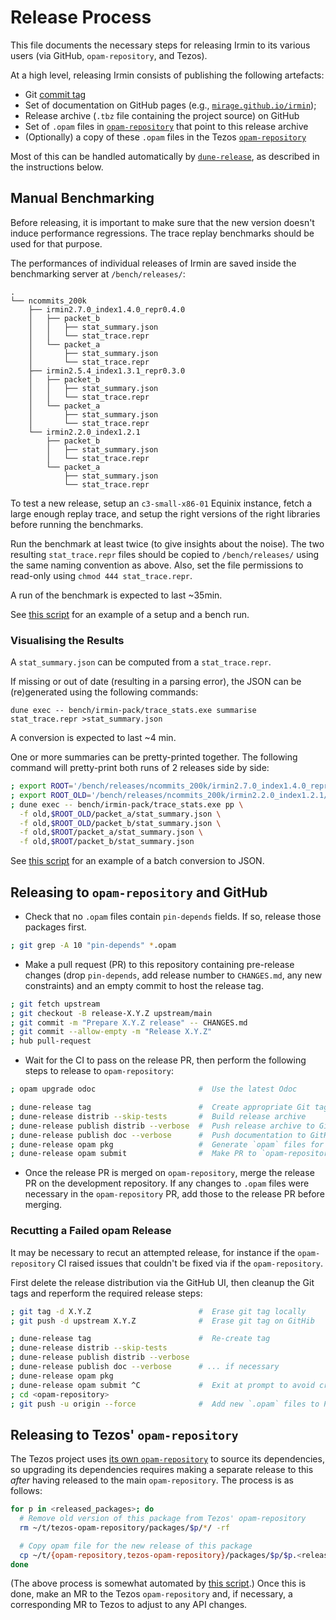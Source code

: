# Release Process

This file documents the necessary steps for releasing Irmin to its various users
(via GitHub, `opam-repository`, and Tezos).

At a high level, releasing Irmin consists of publishing the following artefacts:

- Git [commit tag][git-tags]
- Set of documentation on GitHub pages (e.g., [`mirage.github.io/irmin`][pages-docs]);
- Release archive (`.tbz` file containing the project source) on GitHub
- Set of `.opam` files in [`opam-repository`][opam-repo] that point to this
  release archive
- (Optionally) a copy of these `.opam` files in the Tezos
  [`opam-repository`][tezos-opam-repo]

Most of this can be handled automatically by [`dune-release`][dune-release], as
described in the instructions below.

[git-tags]: https://git-scm.com/book/en/v2/Git-Basics-Tagging
[pages-docs]: https://mirage.github.io/irmin
[dune-release]: https://github.com/ocamllabs/dune-release
[opam-repo]: https://github.com/ocaml/opam-repository


## Manual Benchmarking

Before releasing, it is important to make sure that the new version doesn't
induce performance regressions. The trace replay benchmarks should be used
for that purpose.

The performances of individual releases of Irmin are saved inside the
benchmarking server at `/bench/releases/`:
```
.
└── ncommits_200k
    ├── irmin2.7.0_index1.4.0_repr0.4.0
    │   ├── packet_b
    │   │   ├── stat_summary.json
    │   │   └── stat_trace.repr
    │   └── packet_a
    │       ├── stat_summary.json
    │       └── stat_trace.repr
    ├── irmin2.5.4_index1.3.1_repr0.3.0
    │   ├── packet_b
    │   │   ├── stat_summary.json
    │   │   └── stat_trace.repr
    │   └── packet_a
    │       ├── stat_summary.json
    │       └── stat_trace.repr
    └── irmin2.2.0_index1.2.1
        ├── packet_b
        │   ├── stat_summary.json
        │   └── stat_trace.repr
        └── packet_a
            ├── stat_summary.json
            └── stat_trace.repr
```

To test a new release, setup an `c3-small-x86-01` Equinix instance, fetch a large
enough replay trace, and setup the right versions of the right libraries
before running the benchmarks.

Run the benchmark at least twice (to give insights about the noise). 
The two resulting `stat_trace.repr` files should be copied to 
`/bench/releases/` using the same naming convention as above. Also, set the file
permissions to read-only using `chmod 444 stat_trace.repr`.

A run of the benchmark is expected to last \~35min.

See [this script](https://github.com/tarides/irmin-tezos/blob/master/bench.sh) for an example of a setup and a bench run.

### Visualising the Results

A `stat_summary.json` can be computed from a `stat_trace.repr`. 

If missing or out of date (resulting in a parsing error), the JSON can be
(re)generated using the following commands:
```
dune exec -- bench/irmin-pack/trace_stats.exe summarise stat_trace.repr >stat_summary.json
```

A conversion is expected to last \~4 min.

One or more summaries can be pretty-printed together. The following command 
will pretty-print both runs of 2 releases side by side:
```sh
; export ROOT='/bench/releases/ncommits_200k/irmin2.7.0_index1.4.0_repr0.4.0/'
; export ROOT_OLD='/bench/releases/ncommits_200k/irmin2.2.0_index1.2.1/'
; dune exec -- bench/irmin-pack/trace_stats.exe pp \
  -f old,$ROOT_OLD/packet_a/stat_summary.json \
  -f old,$ROOT_OLD/packet_b/stat_summary.json \
  -f old,$ROOT/packet_a/stat_summary.json \
  -f old,$ROOT/packet_b/stat_summary.json
```

See [this script](https://github.com/tarides/irmin-tezos/blob/master/summarise.sh) for an example of a batch conversion to JSON.

## Releasing to `opam-repository` and GitHub

- Check that no `.opam` files contain `pin-depends` fields. If so, release those
  packages first.

```sh
; git grep -A 10 "pin-depends" *.opam
```

- Make a pull request (PR) to this repository containing pre-release changes (drop
  `pin-depends`, add release number to `CHANGES.md`, any new constraints) and an
  empty commit to host the release tag.

```sh
; git fetch upstream
; git checkout -B release-X.Y.Z upstream/main
; git commit -m "Prepare X.Y.Z release" -- CHANGES.md
; git commit --allow-empty -m "Release X.Y.Z"
; hub pull-request
```

- Wait for the CI to pass on the release PR, then perform the following steps to
  release to `opam-repository`:

```sh
; opam upgrade odoc                       #  Use the latest Odoc

; dune-release tag                        #  Create appropriate Git tag by reading CHANGES.md
; dune-release distrib --skip-tests       #  Build release archive
; dune-release publish distrib --verbose  #  Push release archive to GitHub
; dune-release publish doc --verbose      #  Push documentation to GitHub pages
; dune-release opam pkg                   #  Generate `opam` files for `opam-repository`
; dune-release opam submit                #  Make PR to `opam-repository`
```

- Once the release PR is merged on `opam-repository`, merge the release PR on
  the development repository. If any changes to `.opam` files were necessary in
  the `opam-repository` PR, add those to the release PR before merging.

### Recutting a Failed opam Release

It may be necessary to recut an attempted release, for instance if the
`opam-repository` CI raised issues that couldn't be fixed via if the
`opam-repository`.

First delete the release distribution via the GitHub UI, then cleanup the Git
tags and reperform the required release steps:

```sh
; git tag -d X.Y.Z                        #  Erase git tag locally
; git push -d upstream X.Y.Z              #  Erase git tag on GitHib

; dune-release tag                        #  Re-create tag
; dune-release distrib --skip-tests
; dune-release publish distrib --verbose
; dune-release publish doc --verbose      # ... if necessary
; dune-release opam pkg
; dune-release opam submit ^C             #  Exit at prompt to avoid creating pull request
; cd <opam-repository>
; git push -u origin --force              #  Add new `.opam` files to PR
```

## Releasing to Tezos' `opam-repository`

The Tezos project uses [its own `opam-repository`][tezos-opam-repo] to source
its dependencies, so upgrading its dependencies requires making a separate
release to this _after_ having released to the main `opam-repository`. The
process is as follows:

```sh
for p in <released_packages>; do
  # Remove old version of this package from Tezos' opam-repository
  rm ~/t/tezos-opam-repository/packages/$p/*/ -rf

  # Copy opam file for the new release of this package
  cp ~/t/{opam-repository,tezos-opam-repository}/packages/$p/$p.<release_version> -r
done
```

(The above process is somewhat automated by [this
script][tezos-downstream-script].) Once this is done, make an MR to the Tezos
`opam-repository` and, if necessary, a corresponding MR to Tezos to adjust to
any API changes.

[tezos-opam-repo]: https://gitlab.com/tezos/opam-repository
[tezos-downstream-script]: https://github.com/CraigFe/dotfiles/blob/main/scripts/.scripts/tezos-downstream
